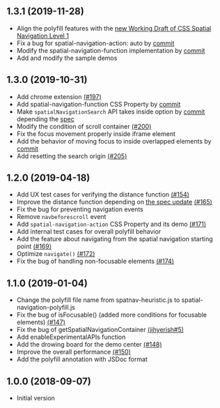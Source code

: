 ## 1.3.1 (2019-11-28)

* Align the polyfill features with the [new Working Draft of CSS Spatial Navigation Level 1](https://www.w3.org/TR/2019/WD-css-nav-1-20191126/)
* Fix a bug for spatial-navigation-action: auto by [commit](https://github.com/WICG/spatial-navigation/commit/bceff39b5ca059303193c0ec85c066aa9254d252)
* Modify the spatial-navigation-function implementation by [commit](https://github.com/WICG/spatial-navigation/commit/408ff1607abd8c07085a8de1bbe8bd448e188b58)
* Add and modify the sample demos

## 1.3.0 (2019-10-31)

* Add chrome extension [(#197)](https://github.com/WICG/spatial-navigation/pull/197)
* Add spatial-navigation-function CSS Property by [commit](https://github.com/WICG/spatial-navigation/commit/14654aa651a6ee06106ab0823046b3a4e59d6156)
* Make `spatialNavigationSearch` API takes inside option by [commit](https://github.com/WICG/spatial-navigation/commit/a5603e51f2417f37e38e1fcab37706486fa46ae3) depending the [spec](https://github.com/w3c/csswg-drafts/issues/3743)
* Modify the condition of scroll container [(#200)](https://github.com/WICG/spatial-navigation/pull/200)
* Fix the focus movement properly inside iframe element
* Add the behavior of moving focus to inside overlapped elements by [commit](https://github.com/WICG/spatial-navigation/commit/9131a38349e6c9109b02e33500f0fa63bf6a4233)
* Add resetting the search origin [(#205)](https://github.com/WICG/spatial-navigation/pull/205)

## 1.2.0 (2019-04-18)

* Add UX test cases for verifying the distance function [(#154)](https://github.com/WICG/spatial-navigation/pull/154)
* Improve the distance function depending on [the spec update](https://github.com/w3c/csswg-drafts/pull/3755) [(#165)](https://github.com/WICG/spatial-navigation/pull/165)
* Fix the bug for preventing navigation events
* Remove `navbeforescroll` event
* Add `spatial-navigation-action` CSS Property and its demo [(#171)](https://github.com/WICG/spatial-navigation/pull/171)
* Add internal test cases for overall polyfill behavior
* Add the feature about navigating from the spatial navigation starting point [(#169)](https://github.com/WICG/spatial-navigation/pull/169)
* Optimize `navigate()` [(#172)](https://github.com/WICG/spatial-navigation/pull/172)
* Fix the bug of handling non-focusable elements [(#174)](https://github.com/WICG/spatial-navigation/pull/174)

## 1.1.0 (2019-01-04)

* Change the polyfill file name from spatnav-heuristic.js to spatial-navigation-polyfill.js
* Fix the bug of isFocusable() (added more conditions for focusable elements) [(#147)](https://github.com/WICG/spatial-navigation/pull/147)
* Fix the bug of getSpatialNavigationContainer [(jihyerish#5)](https://github.com/jihyerish/spatial-navigation/pull/5)
* Add enableExperimentalAPIs function
* Add the drowing board for the demo center [(#148)](https://github.com/WICG/spatial-navigation/pull/148)
* Improve the overall performance [(#150)](https://github.com/WICG/spatial-navigation/pull/150)
* Add the polyfill annotation with JSDoc format

## 1.0.0 (2018-09-07)

* Initial version
